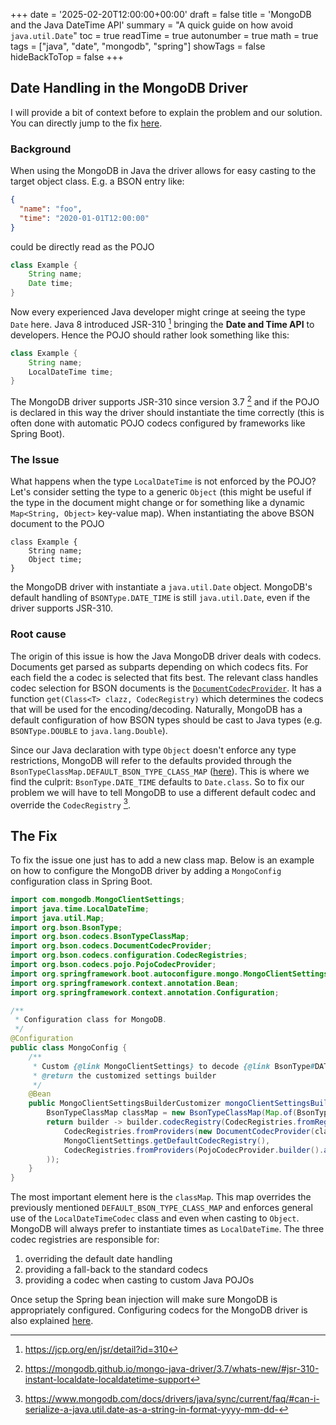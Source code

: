 +++
date = '2025-02-20T12:00:00+00:00'
draft = false
title = 'MongoDB and the Java DateTime API'
summary = "A quick guide on how avoid `java.util.Date`"
toc = true
readTime = true
autonumber = true
math = true
tags = ["java", "date", "mongodb", "spring"]
showTags = false
hideBackToTop = false
+++

## Date Handling in the MongoDB Driver
I will provide a bit of context before to explain the problem and our solution. You can directly jump to the fix [here](#the-fix).

### Background
When using the MongoDB in Java the driver allows for easy casting to the target object class. E.g. a BSON entry like:
```json
{
  "name": "foo",
  "time": "2020-01-01T12:00:00"
}
```
could be directly read as the POJO
```java
class Example {
    String name;
    Date time;
}
```
Now every experienced Java developer might cringe at seeing the type `Date` here. Java 8 introduced JSR-310 [^1] bringing the **Date and Time API** to developers.
Hence the POJO should rather look something like this:
```java
class Example {
    String name;
    LocalDateTime time;
}
```
The MongoDB driver supports JSR-310 since version 3.7 [^2] and if the POJO is declared in this way the driver should instantiate the time correctly (this is often done with automatic POJO codecs configured by frameworks like Spring Boot).

### The Issue
What happens when the type `LocalDateTime` is not enforced by the POJO? Let's consider setting the type to a generic `Object` (this might be useful if the type in the document might change or for something like a dynamic `Map<String, Object>` key-value map).
When instantiating the above BSON document to the POJO
```
class Example {
    String name;
    Object time;
}
```
the MongoDB driver with instantiate a `java.util.Date` object. MongoDB's default handling of `BSONType.DATE_TIME` is still `java.util.Date`, even if the driver supports JSR-310.

### Root cause
The origin of this issue is how the Java MongoDB driver deals with codecs. Documents get parsed as subparts depending on which codecs fits.
For each field the a codec is selected that fits best. The relevant class handles codec selection for BSON documents is the [`DocumentCodecProvider`](https://github.com/mongodb/mongo-java-driver/blob/main/bson/src/main/org/bson/codecs/DocumentCodecProvider.java). It has a function `get(Class<T> clazz, CodecRegistry)` which determines the codecs that will be used for the encoding/decoding.
Naturally, MongoDB has a default configuration of how BSON types should be cast to Java types (e.g. `BSONType.DOUBLE` to `java.lang.Double`).

Since our Java declaration with type `Object` doesn't enforce any type restrictions, MongoDB will refer to the defaults provided through the `BsonTypeClassMap.DEFAULT_BSON_TYPE_CLASS_MAP` ([here](https://github.com/mongodb/mongo-java-driver/blob/fb3f30b79aecfa5b17404c33a29fb1f5fb6f4ffb/bson/src/main/org/bson/codecs/BsonTypeClassMap.java#L112)). This is where we find the culprit: `BsonType.DATE_TIME` defaults to `Date.class`.
So to fix our problem we will have to tell MongoDB to use a different default codec and override the `CodecRegistry` [^3].

## The Fix
To fix the issue one just has to add a new class map. Below is an example on how to configure the MongoDB driver by adding a `MongoConfig` configuration class in Spring Boot.

```java
import com.mongodb.MongoClientSettings;
import java.time.LocalDateTime;
import java.util.Map;
import org.bson.BsonType;
import org.bson.codecs.BsonTypeClassMap;
import org.bson.codecs.DocumentCodecProvider;
import org.bson.codecs.configuration.CodecRegistries;
import org.bson.codecs.pojo.PojoCodecProvider;
import org.springframework.boot.autoconfigure.mongo.MongoClientSettingsBuilderCustomizer;
import org.springframework.context.annotation.Bean;
import org.springframework.context.annotation.Configuration;

/**  
 * Configuration class for MongoDB.
 */
@Configuration  
public class MongoConfig {  
    /**  
     * Custom {@link MongoClientSettings} to decode {@link BsonType#DATE_TIME} to {@link LocalDateTime}
     * @return the customized settings builder
     */    
    @Bean  
    public MongoClientSettingsBuilderCustomizer mongoClientSettingsBuilderCustomizer() {
        BsonTypeClassMap classMap = new BsonTypeClassMap(Map.of(BsonType.DATE_TIME, LocalDateTime.class));  
        return builder -> builder.codecRegistry(CodecRegistries.fromRegistries(  
            CodecRegistries.fromProviders(new DocumentCodecProvider(classMap)),                // (1)
            MongoClientSettings.getDefaultCodecRegistry(),                                     // (2)
            CodecRegistries.fromProviders(PojoCodecProvider.builder().automatic(true).build()) // (3)
        ));  
    }
}
```

The most important element here is the `classMap`.
This map overrides the previously mentioned `DEFAULT_BSON_TYPE_CLASS_MAP` and enforces general use of the `LocalDateTimeCodec` class and even when casting to `Object`. MongoDB will always prefer to instantiate times as `LocalDateTime`.
The three codec registries are responsible for:
  1. overriding the default date handling
  2. providing a fall-back to the standard codecs
  3. providing a codec when casting to custom Java POJOs

Once setup the Spring bean injection will make sure MongoDB is appropriately configured. Configuring codecs for the MongoDB driver is also explained [here](https://www.mongodb.com/docs/drivers/java/sync/current/data-formats/codecs/).

[^1]: https://jcp.org/en/jsr/detail?id=310
[^2]: https://mongodb.github.io/mongo-java-driver/3.7/whats-new/#jsr-310-instant-localdate-localdatetime-support
[^3]: https://www.mongodb.com/docs/drivers/java/sync/current/faq/#can-i-serialize-a-java.util.date-as-a-string-in-format-yyyy-mm-dd-
